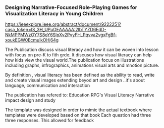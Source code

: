 ###  Designing Narrative-Focused Role-Playing Games for Visualization Literacy in Young Children

https://ieeexplore.ieee.org/abstract/document/9222251?casa_token=IS_3H_UPuOEAAAAA:2lbTYZD6EdD-NkMPPMWzOY7S8oY6SlpXv2PvyFH_Pqvva2vgxFgBf-xoukEGW0EcmulkOHj64g

The Publication discuss visual literacy and how it can be woven into lesson with focus on pre-K to fith grde. It discuses how visual literacy can help how kids view the visual world.The publication focus on illustrations including graphs, infrographics, animations visual arts and mnotion picture. 

By definition , visual literacy has been defined as the ability to read, write and create visual images extending beyod art and design ..it's about language, communication and interaction 

The publication has refered to:
Education RPG's 
Visual Literacy
Narrative impact
design and study 

The template was designed in order to mimic the actual textbook where templates were developed based on that book
Each question had three three responses. This allowed for feedback 
